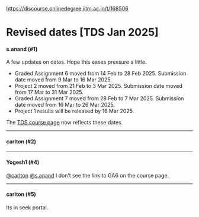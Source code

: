 https://discourse.onlinedegree.iitm.ac.in/t/168506

<html><head><meta charset='utf-8'><title>Revised dates [TDS Jan 2025]</title></head><body>
<h1>Revised dates [TDS Jan 2025]</h1>
<h4>s.anand (#1)</h4>
<p>A few updates on dates. Hope this eases pressure a little.</p>
<ul>
<li>Graded Assignment 6 moved from 14 Feb to 28 Feb 2025. Submission date moved from 9 Mar to 16 Mar 2025.</li>
<li>Project 2 moved from 21 Feb to 3 Mar 2025. Submission date moved from 17 Mar to 31 Mar 2025.</li>
<li>Graded Assignment 7 moved from 28 Feb to 7 Mar 2025. Submission date moved from 16 Mar to 26 Mar 2025.</li>
<li>Project 1 results will be released by 16 Mar 2025.</li>
</ul>
<p>The <a href="https://tds.s-anand.net/">TDS course page</a> now reflects these dates.</p><hr>

<h4>carlton (#2)</h4>
<hr>

<h4>Yogesh1 (#4)</h4>
<p><a class="mention" href="/u/carlton">@carlton</a> <a class="mention" href="/u/s.anand">@s.anand</a> I don’t see the link to GA6 on the course page.</p><hr>

<h4>carlton (#5)</h4>
<p>Its in seek portal.